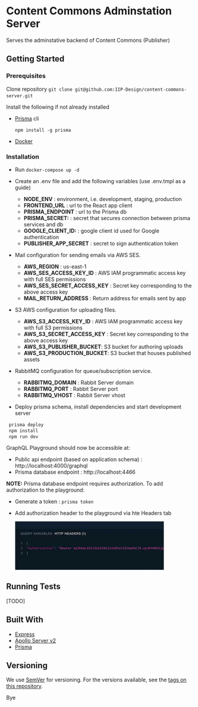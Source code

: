 # Content Commons Adminstation Server

Serves the adminstative backend of Content Commons (Publisher)

## Getting Started

### Prerequisites

Clone repository `git clone git@github.com:IIP-Design/content-commons-server.git`

Install the following if not already installed

- [Prisma](https://www.prisma.io/) cli

  ```
  npm install -g prisma
  ```

- [Docker](https://www.docker.com/products/docker-desktop)

### Installation

- Run `docker-compose up -d`
- Create an .env file and add the following variables (use .env.tmpl as a guide)

  - **NODE_ENV** : environment, i.e. development, staging, production
  - **FRONTEND_URL** : url to the React app client
  - **PRISMA_ENDPOINT** : url to the Prisma db
  - **PRISMA_SECRET:** : secret that secures connection between prisma services and db
  - **GOOGLE_CLIENT_ID:** : google client id used for Google authentication
  - **PUBLISHER_APP_SECRET** : secret to sign authentication token

- Mail configuration for sending emails via AWS SES.

  - **AWS_REGION** : us-east-1
  - **AWS_SES_ACCESS_KEY_ID** : AWS IAM programmatic access key with full SES permissions
  - **AWS_SES_SECRET_ACCESS_KEY** : Secret key corresponding to the above access key
  - **MAIL_RETURN_ADDRESS** : Return address for emails sent by app

- S3 AWS configuration for uploading files.

  - **AWS_S3_ACCESS_KEY_ID** : AWS IAM programmatic access key with full S3 permissions
  - **AWS_S3_SECRET_ACCESS_KEY** : Secret key corresponding to the above access key
  - **AWS_S3_PUBLISHER_BUCKET**: S3 bucket for authoring uploads
  - **AWS_S3_PRODUCTION_BUCKET**: S3 bucket that houses published assets

- RabbitMQ configuration for queue/subscription service.

  - **RABBITMQ_DOMAIN** : Rabbit Server domain
  - **RABBITMQ_PORT** : Rabbit Server port
  - **RABBITMQ_VHOST** : Rabbit Server vhost

- Deploy prisma schema, install dependencies and start development server

```
 prisma deploy
 npm install
 npm run dev
```

GraphQL Playground should now be accessible at:

- Public api endpoint (based on application schema) : http://localhost:4000/graphql
- Prisma database endpoint : http://localhost:4466

**NOTE:**
Prisma database endpoint requires authorization. To add authorization to the playground:

- Generate a token : `prisma token`
- Add authorization header to the playground via hte Headers tab

  ![Add Headers to playground](docs/headers.jpg)

## Running Tests

[TODO]

## Built With

- [Express](https://expressjs.com/)
- [Apollo Server v2](https://www.apollographql.com/docs/apollo-server/)
- [Prisma](https://www.prisma.io/)

## Versioning

We use [SemVer](http://semver.org/) for versioning. For the versions available, see the [tags on this repository](https://github.com/IIP-Design/content-commons-server/tags).

Bye
